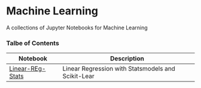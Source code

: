 # Machine Learning
A collections of Jupyter Notebooks for Machine Learning

### Talbe of Contents ###
|Notebook|Description|
|--------------|-----------------------------------|
| [Linear-REg-Stats](./Linear-Reg-Statsmodels-ScikitLearn.ipynb) | Linear Regression with Statsmodels and Scikit-Lear  |

